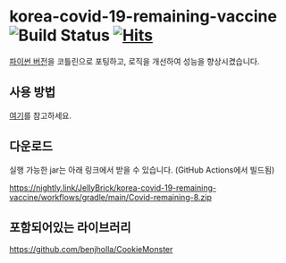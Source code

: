 # korea-covid-19-remaining-vaccine ![Build Status](https://github.com/JellyBrick/korea-covid-19-remaining-vaccine/workflows/Java%20CI/badge.svg) [![Hits](https://hits.seeyoufarm.com/api/count/incr/badge.svg?url=https%3A%2F%2Fgithub.com%2FJellyBrick%2Fkorea-covid-19-remaining-vaccine&count_bg=%2379C83D&title_bg=%23555555&icon=&icon_color=%23E7E7E7&title=hits&edge_flat=true)](https://hits.seeyoufarm.com) 

[파이썬 버전](https://github.com/SJang1/korea-covid-19-remaining-vaccine-macro)을 코틀린으로 포팅하고, 로직을 개선하여 성능을 향상시켰습니다.

## 사용 방법

[여기](https://github.com/SJang1/korea-covid-19-remaining-vaccine-macro#%EC%9D%B4%EC%9A%A9%EB%B0%A9%EB%B2%95)를 참고하세요.

## 다운로드

실행 가능한 jar는 아래 링크에서 받을 수 있습니다. (GitHub Actions에서 빌드됨)

https://nightly.link/JellyBrick/korea-covid-19-remaining-vaccine/workflows/gradle/main/Covid-remaining-8.zip


## 포함되어있는 라이브러리

https://github.com/benjholla/CookieMonster
